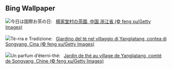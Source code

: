 ## Bing Wallpaper
![](https://www.bing.com/th?id=OHR.SongyangTeaGarden_JA-JP8102249895_UHD.jpg&w=1000)今日は国際お茶の日:&nbsp;&ensp;[楊家堂村の茶園, 中国 浙江省 (© feng xu/Getty Images)](https://www.bing.com/th?id=OHR.SongyangTeaGarden_JA-JP8102249895_UHD.jpg)
<br><br/>
![](https://www.bing.com/th?id=OHR.SongyangTeaGarden_IT-IT7668449954_UHD.jpg&w=1000)Tè-rra e Tradizione:&nbsp;&ensp;[Giardino del tè nel villaggio di Yangjiatang, contea di Songyang, Cina (© feng xu/Getty Images)](https://www.bing.com/th?id=OHR.SongyangTeaGarden_IT-IT7668449954_UHD.jpg)
<br><br/>
![](https://www.bing.com/th?id=OHR.SongyangTeaGarden_FR-FR7139710446_UHD.jpg&w=1000)Un parfum d’éterni-thé:&nbsp;&ensp;[Jardin de thé au village de Yangjiatang, comté de Songyang, Chine (© feng xu/Getty Images)](https://www.bing.com/th?id=OHR.SongyangTeaGarden_FR-FR7139710446_UHD.jpg)
<br><br/>
